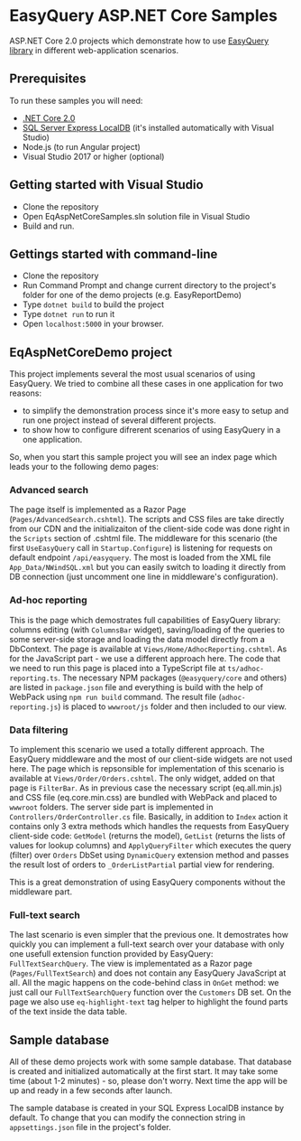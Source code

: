 # EasyQuery ASP.NET Core Samples
ASP.NET Core 2.0 projects which demonstrate how to use [EasyQuery library](https://korzh.com/easyquery) in different web-application scenarios.

## Prerequisites
To run these samples you will need:
 * [.NET Core 2.0](https://www.microsoft.com/net/core)
 * [SQL Server Express LocalDB](https://www.microsoft.com/en-us/sql-server/sql-server-editions-express) (it's installed automatically with Visual Studio)
 * Node.js (to run Angular project)
 * Visual Studio 2017 or higher (optional)
 

## Getting started with Visual Studio 
 * Clone the repository
 * Open EqAspNetCoreSamples.sln solution file in Visual Studio
 * Build and run.
 
 
## Gettings started with command-line
 * Clone the repository
 * Run Command Prompt and change current directory to the project's folder for one of the demo projects (e.g. EasyReportDemo)
 * Type `dotnet build` to build the project
 * Type `dotnet run` to run it
 * Open `localhost:5000` in your browser.


## EqAspNetCoreDemo project
This project implements several the most usual scenarios of using EasyQuery. We tried to combine all these cases in one application for two reasons:
 * to simplify the demonstration process since it's more easy to setup and run one project instead of several different projects.
 * to show how to configure difrerent scenarios of using EasyQuery in a one application.

So, when you start this sample project you will see an index page which leads your to the following demo pages:

### Advanced search
The page itself is implemented as a Razor Page (`Pages/AdvancedSearch.cshtml`). The scripts and CSS files are take directly from our CDN and the initializaiton of the client-side code was done right in the `Scripts` section of .cshtml file.
The middleware for this scenario (the first `UseEasyQuery` call in `Startup.Configure`) is listening for requests on default endpoint `/api/easyquery`. The most is loaded from the XML file `App_Data/NWindSQL.xml` but you can easily switch to loading it directly from DB connection (just uncomment one line in middleware's configuration).

### Ad-hoc reporting
This is the page which demostrates full capabilities of EasyQuery library: columns editing (with `ColumnsBar` widget), saving/loading of the queries to some server-side storage and loading the data model directly from a DbContext.
The page is available at `Views/Home/AdhocReporting.cshtml`. As for the JavaScript part - we use a different approach here. The code that we need to run this page is placed into a TypeScript file at `ts/adhoc-reporting.ts`. The necessary NPM packages (`@easyquery/core` and others) are listed in `package.json` file and everything is build with the help of WebPack using `npm run build` command. 
The result file (`adhoc-reporting.js`) is placed to `wwwroot/js` folder and then included to our view.


### Data filtering
To implement this scenario we used a totally different approach. The EasyQuery middleware and the most of our client-side widgets are not used here. The page which is repsonsible for implementation of this scenario is available at `Views/Order/Orders.cshtml`. The only widget, added on that page is `FilterBar`. As in previous case the necessary script (eq.all.min.js) and CSS file (eq.core.min.css) are bundled with WebPack and placed to `wwwroot` folders.
The server side part is implemented in `Controllers/OrderController.cs` file. Basically, in addition to `Index` action it contains only 3 extra methods which handles the requests from EasyQuery client-side code: `GetModel` (returns the model), `GetList` (returns the lists of values for lookup columns) and `ApplyQueryFilter` which executes the query (filter) over `Orders` DbSet using `DynamicQuery` extension method and passes the result lost of orders to `_OrderListPartial` partial view for rendering.

This is a great demonstration of using EasyQuery components without the middleware part.
 
### Full-text search
The last scenario is even simpler that the previous one. It demostrates how quickly you can implement a full-text search over your database with only one usefull extension function provided by EasyQuery: `FullTextSearchQuery`.
The view is implementated as a Razor page (`Pages/FullTextSearch`) and does not contain any EasyQuery JavaScript at all. All the magic happens on the code-behind class in `OnGet` method: we just call our `FullTextSearchQuery` function over the `Customers` DB set. 
On the page we also use `eq-highlight-text` tag helper to highlight the found parts of the text inside the data table.

 
## Sample database
All of these demo projects work with some sample database. That database is created and initialized automatically at the first start. It may take some time (about 1-2 minutes) - so, please don't worry. Next time the app will be up and ready in a few seconds after launch.

The sample database is created in your SQL Express LocalDB instance by default. To change that you can modify the connection string in `appsettings.json` file in the project's folder.
 
